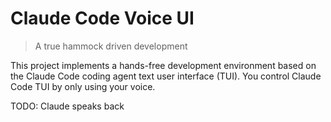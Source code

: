 # Claude Code Voice UI
> A true hammock driven development

This project implements a hands-free development environment based on the Claude
Code coding agent text user interface (TUI). You control Claude Code TUI by only
using your voice.

TODO: Claude speaks back